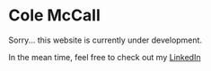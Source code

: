 # Cole McCall

Sorry... this website is currently under development. 

In the mean time, feel free to check out my [LinkedIn](https://www.linkedin.com/in/colemccall/)
